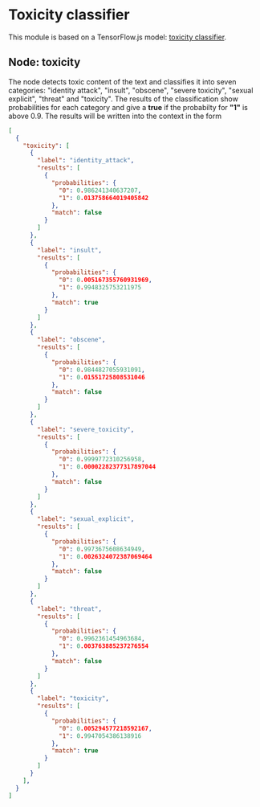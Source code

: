 # Toxicity classifier

This module is based on a TensorFlow.js model: [toxicity classifier](https://github.com/tensorflow/tfjs-models/tree/master/toxicity). 

## Node: toxicity

The node detects toxic content of the text and classifies it into seven categories: "identity attack", "insult", "obscene", "severe toxicity", "sexual explicit", "threat" and "toxicity". 
The results of the classification show probabilities for each category and give a **true** if the probabilty for **"1"** is above 0.9. 
The results will be written into the context in the form

```json
[
  {
    "toxicity": [
      {
        "label": "identity_attack",
        "results": [
          {
            "probabilities": {
              "0": 0.986241340637207,
              "1": 0.013758664019405842
            },
            "match": false
          }
        ]
      },
      {
        "label": "insult",
        "results": [
          {
            "probabilities": {
              "0": 0.005167355760931969,
              "1": 0.9948325753211975
            },
            "match": true
          }
        ]
      },
      {
        "label": "obscene",
        "results": [
          {
            "probabilities": {
              "0": 0.9844827055931091,
              "1": 0.01551725808531046
            },
            "match": false
          }
        ]
      },
      {
        "label": "severe_toxicity",
        "results": [
          {
            "probabilities": {
              "0": 0.9999772310256958,
              "1": 0.00002282377317897044
            },
            "match": false
          }
        ]
      },
      {
        "label": "sexual_explicit",
        "results": [
          {
            "probabilities": {
              "0": 0.9973675608634949,
              "1": 0.0026324072387069464
            },
            "match": false
          }
        ]
      },
      {
        "label": "threat",
        "results": [
          {
            "probabilities": {
              "0": 0.9962361454963684,
              "1": 0.003763885237276554
            },
            "match": false
          }
        ]
      },
      {
        "label": "toxicity",
        "results": [
          {
            "probabilities": {
              "0": 0.005294577218592167,
              "1": 0.9947054386138916
            },
            "match": true
          }
        ]
      }
    ],
  }
]
```